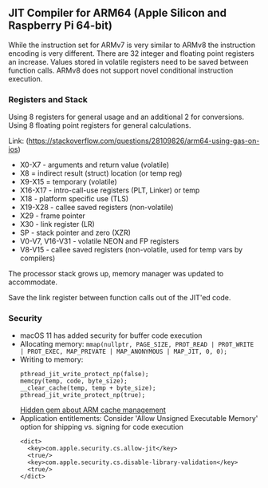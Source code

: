 ## JIT Compiler for ARM64 (Apple Silicon and Raspberry Pi 64-bit)
While the instruction set for ARMv7 is very similar to ARMv8 the instruction encoding is very different. There are 32 integer and floating point registers an increase. Values stored in volatile registers need to be saved between function calls. ARMv8 does not support novel conditional instruction execution.

### Registers and Stack
Using 8 registers for general usage and an additional 2 for conversions. Using 8 floating point registers for general calculations.

Link: (https://stackoverflow.com/questions/28109826/arm64-using-gas-on-ios)
* X0-X7 - arguments and return value (volatile)
* X8 = indirect result (struct) location (or temp reg)
* X9-X15 = temporary (volatile)
* X16-X17 - intro-call-use registers (PLT, Linker) or temp
* X18 - platform specific use (TLS)
* X19-X28 - callee saved registers (non-volatile)
* X29 - frame pointer
* X30 - link register (LR)
* SP - stack pointer and zero (XZR)
* V0-V7, V16-V31 - volatile NEON and FP registers
* V8-V15 - callee saved registers (non-volatile, used for temp vars by compilers)

The processor stack grows up, memory manager was updated to accommodate.

Save the link register between function calls out of the JIT'ed code.

### Security
* macOS 11 has added security for buffer code execution
* Allocating memory: ```mmap(nullptr, PAGE_SIZE, PROT_READ | PROT_WRITE | PROT_EXEC, MAP_PRIVATE | MAP_ANONYMOUS | MAP_JIT, 0, 0);```
* Writing to memory:    
    ```
    pthread_jit_write_protect_np(false);
    memcpy(temp, code, byte_size);
    __clear_cache(temp, temp + byte_size);
    pthread_jit_write_protect_np(true);
    ```
    [Hidden gem about ARM cache management](https://community.arm.com/developer/ip-products/processors/b/processors-ip-blog/posts/caches-and-self-modifying-code)
* Application entitlements:
	Consider 'Allow Unsigned Executable Memory' option for shipping vs. signing for code execution
	```
	<dict>
      <key>com.apple.security.cs.allow-jit</key>
      <true/>
      <key>com.apple.security.cs.disable-library-validation</key>
      <true/>
	</dict>
	```
